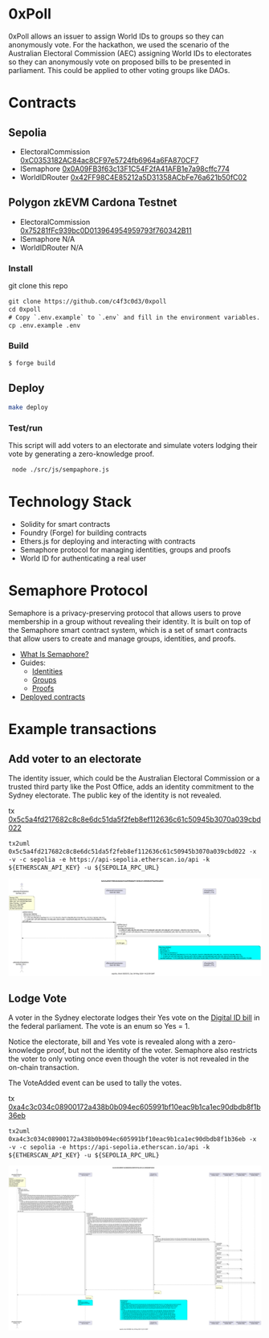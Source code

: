 # 0xPoll

0xPoll allows an issuer to assign World IDs to groups so they can anonymously vote.
For the hackathon, we used the scenario of the Australian Electoral Commission (AEC) assigning World IDs to electorates so they can anonymously vote on proposed bills to be presented in parliament. This could be applied to other voting groups like DAOs.

# Contracts

## Sepolia

- ElectoralCommission [0xC0353182AC84ac8CF97e5724fb6964a6FA870CF7](https://sepolia.basescan.org/address/0xC0353182AC84ac8CF97e5724fb6964a6FA870CF7)
- ISemaphore [0x0A09FB3f63c13F1C54F2fA41AFB1e7a98cffc774](https://sepolia.basescan.org/address/0x0A09FB3f63c13F1C54F2fA41AFB1e7a98cffc774)
- WorldIDRouter [0x42FF98C4E85212a5D31358ACbFe76a621b50fC02](https://sepolia.basescan.org/address/0x42FF98C4E85212a5D31358ACbFe76a621b50fC02)

## Polygon zkEVM Cardona Testnet

- ElectoralCommission [0x75281fFc939bc0D013964954959793f760342B11](https://amoy.polygonscan.com/0x75281fFc939bc0D013964954959793f760342B11)
- ISemaphore N/A
- WorldIDRouter N/A

### Install

git clone this repo

```shell
git clone https://github.com/c4f3c0d3/0xpoll
cd 0xpoll
# Copy `.env.example` to `.env` and fill in the environment variables.
cp .env.example .env
```

### Build

```shell
$ forge build
```

## Deploy

```bash
make deploy
```

### Test/run

This script will add voters to an electorate and simulate voters lodging their vote by generating a zero-knowledge proof.

```bash
 node ./src/js/sempaphore.js
```

# Technology Stack

- Solidity for smart contracts
- Foundry (Forge) for building contracts
- Ethers.js for deploying and interacting with contracts
- Semaphore protocol for managing identities, groups and proofs
- World ID for authenticating a real user

# Semaphore Protocol

Semaphore is a privacy-preserving protocol that allows users to prove membership in a group without revealing their identity. It is built on top of the Semaphore smart contract system, which is a set of smart contracts that allow users to create and manage groups, identities, and proofs.

- [What Is Semaphore?](https://docs.semaphore.pse.dev/)
- Guides:
  - [Identities](https://docs.semaphore.pse.dev/guides/identities)
  - [Groups](https://docs.semaphore.pse.dev/guides/groups)
  - [Proofs](https://docs.semaphore.pse.dev/guides/proofs)
- [Deployed contracts](https://docs.semaphore.pse.dev/deployed-contracts)

# Example transactions

## Add voter to an electorate

The identity issuer, which could be the Australian Electoral Commission or a trusted third party like the Post Office, adds an identity commitment to the Sydney electorate. The public key of the identity is not revealed.

tx [0x5c5a4fd217682c8c8e6dc51da5f2feb8ef112636c61c50945b3070a039cbd022](https://sepolia.etherscan.io/tx/0x5c5a4fd217682c8c8e6dc51da5f2feb8ef112636c61c50945b3070a039cbd022)

```
tx2uml 0x5c5a4fd217682c8c8e6dc51da5f2feb8ef112636c61c50945b3070a039cbd022 -x -v -c sepolia -e https://api-sepolia.etherscan.io/api -k ${ETHERSCAN_API_KEY} -u ${SEPOLIA_RPC_URL}
```

![addMember](./docs/5c5ad022.svg)

## Lodge Vote

A voter in the Sydney electorate lodges their Yes vote on the [Digital ID bill](https://www.digitalidentity.gov.au/digital-id-bill) in the federal parliament. The vote is an enum so Yes = 1.

Notice the electorate, bill and Yes vote is revealed along with a zero-knowledge proof, but not the identity of the voter. Semaphore also restricts the voter to only voting once even though the voter is not revealed in the on-chain transaction.

The VoteAdded event can be used to tally the votes.

tx [0xa4c3c034c08900172a438b0b094ec605991bf10eac9b1ca1ec90dbdb8f1b36eb](https://sepolia.etherscan.io/tx/0xa4c3c034c08900172a438b0b094ec605991bf10eac9b1ca1ec90dbdb8f1b36eb)

```
tx2uml 0xa4c3c034c08900172a438b0b094ec605991bf10eac9b1ca1ec90dbdb8f1b36eb -x -v -c sepolia -e https://api-sepolia.etherscan.io/api -k ${ETHERSCAN_API_KEY} -u ${SEPOLIA_RPC_URL}
```

![lodge](./docs/a4c336eb.svg)
